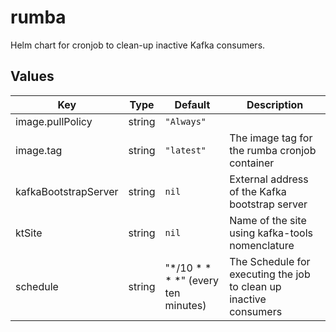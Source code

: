 # rumba

Helm chart for cronjob to clean-up inactive Kafka consumers.

## Values

| Key | Type | Default | Description |
|-----|------|---------|-------------|
| image.pullPolicy | string | `"Always"` |  |
| image.tag | string | `"latest"` | The image tag for the rumba cronjob container |
| kafkaBootstrapServer | string | `nil` | External address of the Kafka bootstrap server |
| ktSite | string | `nil` | Name of the site using kafka-tools nomenclature |
| schedule | string | "*/10 * * * *" (every ten minutes) | The Schedule for executing the job to clean up inactive consumers |
